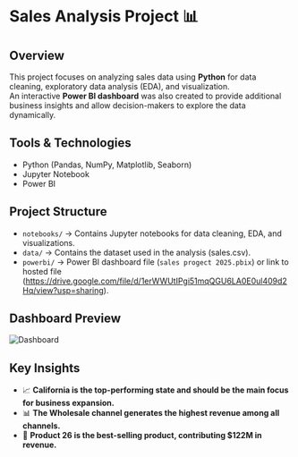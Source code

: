 # Sales Analysis Project 📊

## Overview
This project focuses on analyzing sales data using **Python** for data cleaning, exploratory data analysis (EDA), and visualization.  
An interactive **Power BI dashboard** was also created to provide additional business insights and allow decision-makers to explore the data dynamically.

## Tools & Technologies
- Python (Pandas, NumPy, Matplotlib, Seaborn)
- Jupyter Notebook
- Power BI

## Project Structure
- `notebooks/` → Contains Jupyter notebooks for data cleaning, EDA, and visualizations.  
- `data/` → Contains the dataset used in the analysis (sales.csv).  
- `powerbi/` → Power BI dashboard file (`sales progect 2025.pbix`) or link to hosted file (https://drive.google.com/file/d/1erWWUtIPgi51mqQGU6LA0E0ul409d2Hq/view?usp=sharing).
## Dashboard Preview
![Dashboard](..assets/dashboard.png)



## Key Insights
- 📈 **California is the top-performing state and should be the main focus for business expansion.**  
- 📊 **The Wholesale channel generates the highest revenue among all channels.**  
- 🔎 **Product 26 is the best-selling product, contributing $122M in revenue.**  
